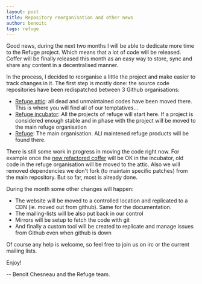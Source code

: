 ```yaml
---
layout: post
title: Repository reorganisation and other news
author: benoitc
tags: refuge
---
```


Good news, during the next two months I will be able to dedicate more
time to the Refuge project. Which means that a lot of code will be
released. Coffer will be finally released this month as an
easy way to store, sync and share any content in a decentralised
manner.

In the process, I decided to reorganise a little the project and make easier
to track changes in it. The first step is mostly done: the source code
repositories have been redispatched between 3 Github organisations:

- [Refuge attic](https://github.com/refuge-attic): all dead and
  unmaintained codes have been moved there. This is where you will find all
of our temptatives...
- [Refuge incubator](https://github.com/refuge-incubator): All the
  projects of refuge will start here. If a project is considered enough
stable and in phase with the project will be moved to the main refuge
organisation
- [Refuge](https://github.com/refuge): The main organisation. ALl
  maintened refuge products will be found there.

There is still some work in progress in moving the code right now. For
example once the [new refactored
coffer](https://github.com/refuge-incubator/coffer) will be OK in the
incubator, old code in the refuge organisation will be moved to the
attic. Also we will removed dependencies we don't fork (to maintain
specific patches) from the main repository. But so far, most is already
done.

During the month some other changes will happen:

- The website will be moved to a controlled location and replicated to a
  CDN (ie. moved out from github). Same for the documentation.
- The mailing-lists will be also put back in our control
- Mirrors will be setup to fetch the code with git
- And finally a custom tool will be created to replicate and manage
  issues from Github even when github is down

Of course any help is welcome, so feel free to join us on irc or the current
mailing lists.


Enjoy!

-- Benoit Chesneau and the Refuge team.
